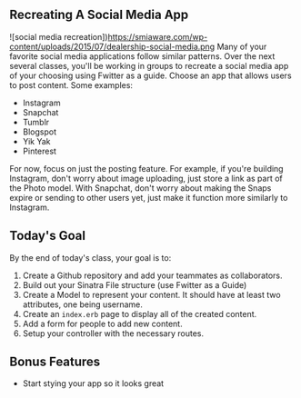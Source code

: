 ## Recreating A Social Media App

![social media recreation])https://smiaware.com/wp-content/uploads/2015/07/dealership-social-media.png
Many of your favorite social media applications follow similar patterns. Over the next several classes, you'll be working in groups to recreate a social media app of your choosing using Fwitter as a guide. Choose an app that allows users to post content. Some examples:

+ Instagram
+ Snapchat
+ Tumblr
+ Blogspot
+ Yik Yak
+ Pinterest

For now, focus on just the posting feature. For example, if you're building Instagram, don't worry about image uploading, just store a link as part of the Photo model. With Snapchat, don't worry about making the Snaps expire or sending to other users yet, just make it function more similarly to Instagram. 

## Today's Goal

By the end of today's class, your goal is to:

1. Create a Github repository and add your teammates as collaborators. 
2. Build out your Sinatra File structure (use Fwitter as a Guide)
3. Create a Model to represent your content. It should have at least two attributes, one being username. 
4. Create an `index.erb` page to display all of the created content. 
5. Add a form for people to add new content. 
6. Setup your controller with the necessary routes. 

## Bonus Features

+ Start stying your app so it looks great